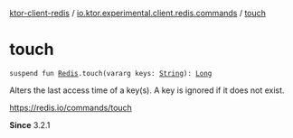 [ktor-client-redis](../index.md) / [io.ktor.experimental.client.redis.commands](index.md) / [touch](./touch.md)

# touch

`suspend fun `[`Redis`](../io.ktor.experimental.client.redis/-redis/index.md)`.touch(vararg keys: `[`String`](https://kotlinlang.org/api/latest/jvm/stdlib/kotlin/-string/index.html)`): `[`Long`](https://kotlinlang.org/api/latest/jvm/stdlib/kotlin/-long/index.html)

Alters the last access time of a key(s). A key is ignored if it does not exist.

https://redis.io/commands/touch

**Since**
3.2.1

